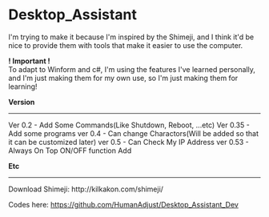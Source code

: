 # Desktop_Assistant   
 I'm trying to make it because I'm inspired by the Shimeji, and I think it'd be nice to provide them with tools that make it easier to use the computer.
 
 **! Important !**   
 To adapt to Winform and c#, I'm using the features I've learned personally, and I'm just making them for my own use, so I'm just making them for learning!



**Version**
<hr>
Ver 0.2 - Add Some Commands(Like Shutdown, Reboot, ...etc)   
Ver 0.35 - Add some programs   
ver 0.4 - Can change Charactors(Will be added so that it can be customized later)   
ver 0.5 - Can Check My IP Address   
ver 0.53 - Always On Top ON/OFF function Add   

**Etc**
<hr>
Download Shimeji: http://kilkakon.com/shimeji/

Codes here: https://github.com/HumanAdjust/Desktop_Assistant_Dev
